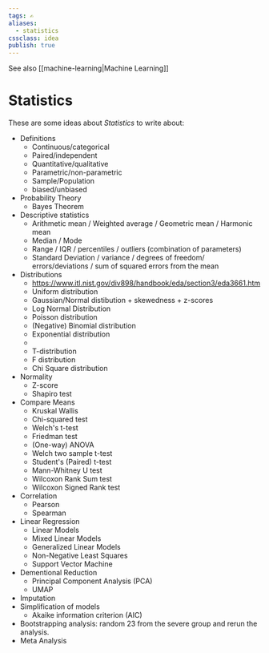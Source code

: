 ```yaml
---
tags: ✍️
aliases:
  - statistics
cssclass: idea
publish: true
---
```


See also [[machine-learning|Machine Learning]]

# Statistics
These are some ideas about _Statistics_ to write about:

 - Definitions
   - Continuous/categorical
   - Paired/independent
   - Quantitative/qualitative
   - Parametric/non-parametric
   - Sample/Population
   - biased/unbiased
 - Probability Theory
   - Bayes Theorem
 - Descriptive statistics
   - Arithmetic mean / Weighted average / Geometric mean / Harmonic mean
   - Median / Mode
   - Range / IQR / percentiles / outliers (combination of parameters)
   - Standard Deviation / variance / degrees of freedom/ errors/deviations / sum of squared errors from the mean
 - Distributions
   - https://www.itl.nist.gov/div898/handbook/eda/section3/eda3661.htm
   - Uniform distribution
   - Gaussian/Normal distibution + skewedness + z-scores
   - Log Normal Distribution
   - Poisson distribution
   - (Negative) Binomial distribution
   - Exponential distribution
   - 
   - T-distribution
   - F distribution
   - Chi Square distribution
 - Normality
   - Z-score
   - Shapiro test
 - Compare Means
   - Kruskal Wallis
   - Chi-squared test
   - Welch's t-test
   - Friedman test
   - (One-way) ANOVA
   - Welch two sample t-test
   - Student's (Paired) t-test
   - Mann-Whitney U test
   - Wilcoxon Rank Sum test
   - Wilcoxon Signed Rank test
 - Correlation
   - Pearson
   - Spearman
 - Linear Regression
   - Linear Models
   - Mixed Linear Models
   - Generalized Linear Models
   - Non-Negative Least Squares
   - Support Vector Machine
 - Dementional Reduction
   - Principal Component Analysis (PCA)
   -  UMAP
 - Imputation 
 - Simplification of models
   - Akaike information criterion (AIC)
 - Bootstrapping analysis: random 23 from the severe group and rerun the analysis.
 - Meta Analysis

 